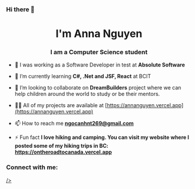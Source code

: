 ### Hi there 👋

<h1 align="center"> I'm Anna Nguyen</h1>
<h3 align="center">I am a Computer Science student</h3>

- 🔭 I was working as a Software Developer in test at **Absolute Software**

- 🌱 I’m currently learning **C#, .Net and JSF, React** at BCIT

- 👯 I’m looking to collaborate on **DreamBuilders** project where we can help children around the world to study or be their mentors. 

- 👨‍💻 All of my projects are available at [https://annanguyen.vercel.app](https://annanguyen.vercel.app)

- 📫 How to reach me **ngocanhnt269@gmail.com**

- ⚡ Fun fact **I love hiking and camping. You can visit my website where I posted some of my hiking trips in BC: https://ontheroadtocanada.vercel.app**

<h3 align="left">Connect with me:</h3>
<a href="https://linkedin.com/in/https://www.linkedin.com/in/annatna/" target="blank">/></a>

